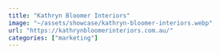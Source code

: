 ```yaml
---
title: "Kathryn Bloomer Interiors"
image: "~/assets/showcase/kathryn-bloomer-interiors.webp"
url: "https://kathrynbloomerinteriors.com.au/"
categories: ["marketing"]
---
```

